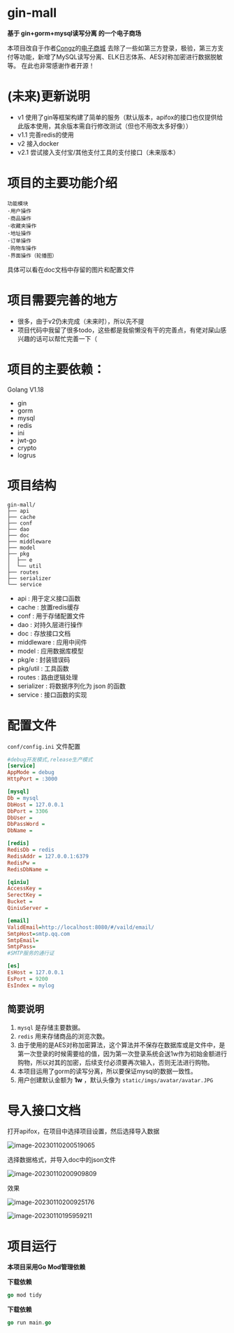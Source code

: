 # gin-mall

**基于 gin+gorm+mysql读写分离 的一个电子商场**

本项目改自于作者[Congz](https://github.com/congz666)的[电子商城](https://github.com/congz666/cmall-go)
去除了一些如第三方登录，极验，第三方支付等功能，新增了MySQL读写分离、ELK日志体系、AES对称加密进行数据脱敏等。
在此也非常感谢作者开源！

# (未来)更新说明
- v1 使用了gin等框架构建了简单的服务（默认版本，apifox的接口也仅提供给此版本使用，其余版本需自行修改测试（但也不用改太多好像））
- v1.1 完善redis的使用
- v2 接入docker
- v2.1 尝试接入支付宝/其他支付工具的支付接口（未来版本）

# 项目的主要功能介绍

```
功能模块
·用户操作
·商品操作
·收藏夹操作
·地址操作
·订单操作
·购物车操作
·界面操作（轮播图）
```

具体可以看在doc文档中存留的图片和配置文件

# 项目需要完善的地方

- 很多，由于v2仍未完成（未来时），所以先不提
- 项目代码中我留了很多todo，这些都是我偷懒没有干的完善点，有佬对屎山感兴趣的话可以帮忙完善一下（

# 项目的主要依赖：
Golang V1.18
- gin
- gorm
- mysql
- redis
- ini
- jwt-go
- crypto
- logrus

# 项目结构
```
gin-mall/
├── api
├── cache
├── conf
├── dao
├── doc
├── middleware
├── model
├── pkg
│  ├── e
│  └── util
├── routes
├── serializer
└── service
```
- api : 用于定义接口函数
- cache : 放置redis缓存
- conf : 用于存储配置文件
- dao : 对持久层进行操作
- doc : 存放接口文档
- middleware : 应用中间件
- model : 应用数据库模型
- pkg/e : 封装错误码
- pkg/util : 工具函数
- routes : 路由逻辑处理
- serializer : 将数据序列化为 json 的函数
- service : 接口函数的实现

# 配置文件
`conf/config.ini` 文件配置

```ini
#debug开发模式,release生产模式
[service]
AppMode = debug
HttpPort = :3000

[mysql]
Db = mysql
DbHost = 127.0.0.1
DbPort = 3306
DbUser = 
DbPassWord = 
DbName =

[redis]
RedisDb = redis
RedisAddr = 127.0.0.1:6379
RedisPw =
RedisDbName =

[qiniu]
AccessKey =
SerectKey =
Bucket =
QiniuServer =

[email]
ValidEmail=http://localhost:8080/#/vaild/email/
SmtpHost=smtp.qq.com
SmtpEmail=
SmtpPass=
#SMTP服务的通行证

[es]
EsHost = 127.0.0.1
EsPort = 9200
EsIndex = mylog
```

## 简要说明
1. `mysql` 是存储主要数据。
2. `redis` 用来存储商品的浏览次数。
3. 由于使用的是AES对称加密算法，这个算法并不保存在数据库或是文件中，是第一次登录的时候需要给的值，因为第一次登录系统会送1w作为初始金额进行购物，所以对其的加密，后续支付必须要再次输入，否则无法进行购物。
4. 本项目运用了gorm的读写分离，所以要保证mysql的数据一致性。
6. 用户创建默认金额为 **1w** ，默认头像为 `static/imgs/avatar/avatar.JPG` 
# 导入接口文档

打开apifox，在项目中选择项目设置，然后选择导入数据

![image-20230110200519065](./doc/image-20230110200519065.png)



选择数据格式，并导入doc中的json文件


![image-20230110200909809](./doc/image-20230110200909809.png)

效果

![image-20230110200925176](./doc/image-20230110200925176.png)

![image-20230110195959211](./doc/image-20230110195959211.png)



# 项目运行
**本项目采用Go Mod管理依赖**

**下载依赖**
```go
go mod tidy
```
**下载依赖**
```go
go run main.go
```